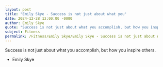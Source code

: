 ```yaml
---
layout: post
title: "Emily Skye - Success is not just about what you"
date: 2024-12-28 12:00:00 -0000
author: Emily Skye
quote: "Success is not just about what you accomplish, but how you inspire others."
subject: Fitness
permalink: /Fitness/Emily Skye/Emily Skye - Success is not just about what you
---
```


Success is not just about what you accomplish, but how you inspire others.

- Emily Skye
